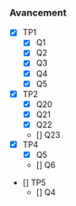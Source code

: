 ### Avancement

-   [x] TP1
    -   [x] Q1
    -   [x] Q2
    -   [x] Q3
    -   [x] Q4
    -   [x] Q5
-   [x] TP2
    -   [x] Q20
    -   [x] Q21
    -   [x] Q22
    -   [] Q23
-   [x] TP4
    -   [x] Q5
    -   [] Q6
-   [] TP5
    -   [] Q4
